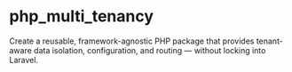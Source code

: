 # php_multi_tenancy
Create a reusable, framework-agnostic PHP package that provides tenant-aware data isolation, configuration, and routing — without locking into Laravel.
